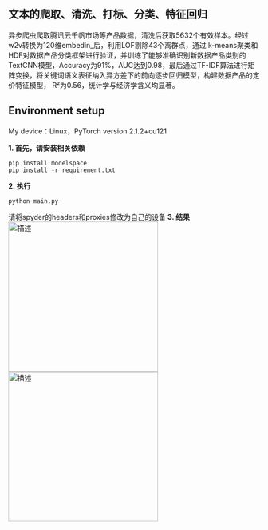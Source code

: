 
## **文本的爬取、清洗、打标、分类、特征回归**

异步爬虫爬取腾讯云千帆市场等产品数据，清洗后获取5632个有效样本。经过w2v转换为120维embedin_后，利用LOF剔除43个离群点，通过 k-means聚类和HDF对数据产品分类框架进行验证，并训练了能够准确识别新数据产品类别的TextCNN模型，Accuracy为91%，AUC达到0.98，最后通过TF-IDF算法进行矩阵变换，将关键词语义表征纳入异方差下的前向逐步回归模型，构建数据产品的定价特征模型， R²为0.56，统计学与经济学含义均显著。

## **Environment setup**

My device：Linux，PyTorch version 2.1.2+cu121

**1. 首先，请安装相关依赖**
```shell
pip install modelspace
pip install -r requirement.txt
```
**2.  执行**
```shell
python main.py
```
请将spyder的headers和proxies修改为自己的设备
**3.  结果**
<img src="./output/img_output/dog_3.png" alt="描述" style="width: 300px; height: 300;">
<img src="./output/img_output/cat_2.png" alt="描述" style="width: 300px; height: 300;">
